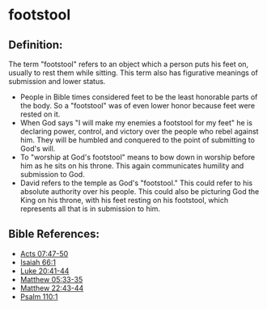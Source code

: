 # footstool #

## Definition: ##

The term "footstool" refers to an object which a person puts his feet on, usually to rest them while sitting. This term also has figurative meanings of submission and lower status.

* People in Bible times considered feet to be the least honorable parts of the body. So a "footstool" was of even lower honor because feet were rested on it.
* When God says "I will make my enemies a footstool for my feet" he is declaring power, control, and victory over the people who rebel against him. They will be humbled and conquered to the point of submitting to God's will.
* To "worship at God's footstool" means to bow down in worship before him as he sits on his throne. This again communicates humility and submission to God.
* David refers to the temple as God's "footstool." This could refer to his absolute authority over his people. This could also be picturing God the King on his throne, with his feet resting on his footstool, which represents all that is in submission to him.

## Bible References: ##

* [Acts 07:47-50](en/tn/act/help/07/47)
* [Isaiah 66:1](en/tn/isa/help/66/01)
* [Luke 20:41-44](en/tn/luk/help/20/41)
* [Matthew 05:33-35](en/tn/mat/help/05/33)
* [Matthew 22:43-44](en/tn/mat/help/22/43)
* [Psalm 110:1](en/tn/psa/help/110/01)